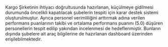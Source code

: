 Kargo Şirketinin ihtiyacı doğrultusunda hazırlanan, küçülmeye gidilmesi
durumunda öncelikli kapatılacak şubelerin tespiti için karar destek sistemi
oluşturulmuştur. Ayrıca personel verimliliğini arttırmak adına verilen performans
puanlarının takibi ve ortalama performans puanını (5.0) düşüren personellerin tespit
edilip yakından incelenmesi de hedeflenmiştir. Bunların dışında şubelere ait araç
bilgilerine de hazırlanan dashboard üzerinden erişilebilmektedir.
